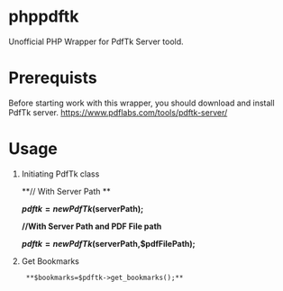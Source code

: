 phppdftk
========

Unofficial PHP Wrapper for PdfTk Server toold. 

Prerequists
============
Before starting work with this wrapper, you should download and install PdfTk server.
https://www.pdflabs.com/tools/pdftk-server/


Usage
=====

1. Initiating PdfTk class 
	
	**// With Server Path **

	**$pdftk=new PdfTk($serverPath);**

	**//With Server Path and PDF File path**

	**$pdftk=new PdfTk($serverPath,$pdfFilePath);**

2. Get Bookmarks
	
		**$bookmarks=$pdftk->get_bookmarks();**
	
